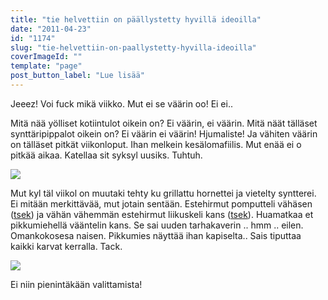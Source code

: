 ```yaml
---
title: "tie helvettiin on päällystetty hyvillä ideoilla"
date: "2011-04-23"
id: "1174"
slug: "tie-helvettiin-on-paallystetty-hyvilla-ideoilla"
coverImageId: ""
template: "page"
post_button_label: "Lue lisää"
---
```


Jeeez! Voi fuck mikä viikko. Mut ei se väärin oo! Ei ei..

Mitä nää yölliset kotiintulot oikein on? Ei väärin, ei väärin. Mitä näät tälläset synttäripippalot oikein on? Ei väärin ei väärin! Hjumaliste! Ja vähiten väärin on tälläset pitkät viikonloput. Ihan melkein kesälomafiilis. Mut enää ei o pitkää aikaa. Katellaa sit syksyl uusiks. Tuhtuh.

  

[![](images/nimet%25C3%25B6n30.png)](http://4.bp.blogspot.com/-rE42P3dAZjY/TbMiFkoDg9I/AAAAAAAAAFc/oQdpf7PlAiQ/s1600/nimet%25C3%25B6n30.png)

  

Mut kyl täl viikol on muutaki tehty ku grillattu hornettei ja vietelty syntterei. Ei mitään merkittävää, mut jotain sentään. Estehirmut pomputteli vähäsen ([tsek](http://maisaw.otukset.fi/kuvat/2011/Tallit+ja+hevoset/Anniinan+talli/18.4.2011/)) ja vähän vähemmän estehirmut liikuskeli kans ([tsek](http://maisaw.otukset.fi/kuvat/2011/Tallit+ja+hevoset/Anniinan+talli/20.4.2011/)). Huamatkaa et pikkumiehellä vääntelin kans. Se sai uuden tarhakaverin .. hmm .. eilen. Omankokosesa naisen. Pikkumies näyttää ihan kapiselta.. Sais tiputtaa kaikki karvat kerralla. Tack.

  

[![](images/damn.png)](http://1.bp.blogspot.com/-yAoN7TqeMxg/TbMgDqTFuVI/AAAAAAAAAFY/woAkOYvQvMU/s1600/damn.png)

  

Ei niin pienintäkään valittamista!
